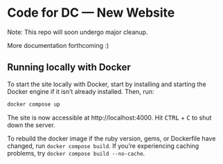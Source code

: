 # Code for DC — New Website

Note: This repo will soon undergo major cleanup.

More documentation forthcoming :)


## Running locally with Docker

To start the site locally with Docker, start by installing and starting the
Docker engine if it isn’t already installed. Then, run:

```bash
docker compose up
```

The site is now accessible at http://localhost:4000. Hit <kbd>CTRL</kbd> + <kbd>C</kbd> to shut down the server.

To rebuild the docker image if the ruby version, gems, or Dockerfile have changed, run `docker compose build`. If you’re experiencing caching problems, try `docker compose build --no-cache`.
